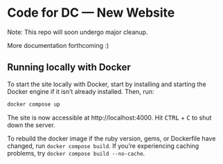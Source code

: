 # Code for DC — New Website

Note: This repo will soon undergo major cleanup.

More documentation forthcoming :)


## Running locally with Docker

To start the site locally with Docker, start by installing and starting the
Docker engine if it isn’t already installed. Then, run:

```bash
docker compose up
```

The site is now accessible at http://localhost:4000. Hit <kbd>CTRL</kbd> + <kbd>C</kbd> to shut down the server.

To rebuild the docker image if the ruby version, gems, or Dockerfile have changed, run `docker compose build`. If you’re experiencing caching problems, try `docker compose build --no-cache`.
